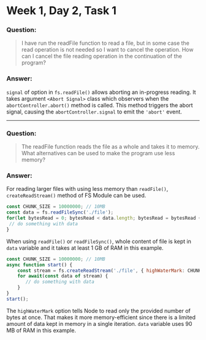 # Week 1, Day 2, Task 1

### Question:

> I have run the readFile function to read a file, 
> but in some case the read operation is not needed so I want to cancel the operation. 
> How can I cancel the file reading operation in the continuation of the program?

### Answer:

`signal` of option in `fs.readFile()` allows aborting an in-progress reading.
It takes argument `<Abort Signal>` class which observers when the `abortController.abort()` method is called. 
This method triggers the abort signal, causing the `abortController.signal` to emit the `'abort'` event.

---

### Question:

> The readFile function reads the file as a whole and takes it to memory. 
> What alternatives can be used to make the program use less memory?

### Answer:

For reading larger files with using less memory than `readFile()`, `createReadStream()` method of FS Module can be used.

``` js
const CHUNK_SIZE = 10000000; // 10MB
const data = fs.readFileSync('./file');
for(let bytesRead = 0; bytesRead < data.length; bytesRead = bytesRead + CHUNK_SIZE) {
 // do something with data 
}
```

When using `readFile()` or `readFileSync()`, whole content of file is kept in `data` variable and it takes
at least 1 GB of RAM in this example.


``` js
const CHUNK_SIZE = 10000000; // 10MB
async function start() {
    const stream = fs.createReadStream('./file', { highWaterMark: CHUNK_SIZE });
    for await(const data of stream) {
       // do something with data 
    }
}
start();
```

The `highWaterMark` option tells Node to read only the provided number of bytes at once. 
That makes it more memory-efficient since there is a limited amount of data kept in memory in a single iteration.
`data` variable uses 90 MB of RAM in this example.